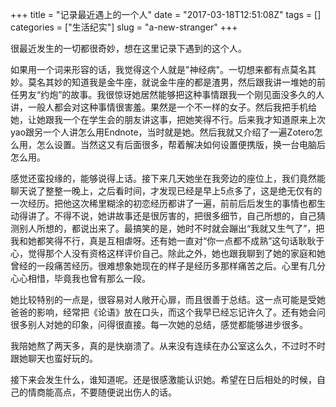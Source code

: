 +++
title = "记录最近遇上的一个人"
date = "2017-03-18T12:51:08Z"
tags = []
categories = ["生活纪实"]
slug = "a-new-stranger"
+++

很最近发生的一切都很奇妙，想在这里记录下遇到的这个人。

如果用一个词来形容的话，我觉得这个人就是"神经病"。一切想来都有点莫名其妙。莫名其妙的知道我是金牛座，就说金牛座的都是渣男，然后跟我讲一堆她的前任男友“约炮”的故事。我很惊讶她居然能够把这种事情跟我一个刚见面没多久的人讲，一般人都会对这种事情很害羞。果然是一个不一样的女子。然后我把手机给她，让她跟我一个在学生会的朋友讲这事，把她笑得不行。后来我才知道原来上次yao跟另一个人讲怎么用Endnote，当时就是她。然后我就又介绍了一遍Zotero怎么用，怎么设置。当然这又有后面很多，帮着解决如何设置便携版，换一台电脑后怎么用。

感觉还蛮投缘的，能够说得上话。接下来几天她坐在我旁边的座位上，我们竟然能聊天说了整整一晚上，之后看时间，才发现已经是早上5点多了，这是绝无仅有的一次经历。把他这次稀里糊涂的初恋经历都讲了一遍，前前后后发生的事情也都生动得讲了。不得不说，她讲故事还是很厉害的，把很多细节，自己所想的，自己猜测别人所想的，都说出来了。最搞笑的是，她时不时就会蹦出“我就又生气了”，把我和她都笑得不行，真是互相虐呀。还有她一直对“你一点都不成熟”这句话耿耿于心，觉得那个人没有资格这样评价自己。除此之外，她也跟我聊到了她的家庭和她曾经的一段痛苦经历。很难想象她现在的样子是经历多那样痛苦之后。心里有几分心心相惜，毕竟我也曾有那么一段。

她比较特别的一点是，很容易对人敞开心扉，而且很善于总结。这一点可能是受她爸爸的影响，经常把《论语》放在口头，而这个我早已经忘记许久了。还有她会问很多别人对她的印象，问得很直接。每一次她的总结，感觉都能够进步很多。

我陪她熬了两天多，真的是快崩溃了。从来没有连续在办公室这么久，不过时不时跟她聊天也蛮好玩的。

接下来会发生什么，谁知道呢。还是很感激能认识她。希望在日后相处的时候，自己的情商能高点，不要随便说出伤人的话。
